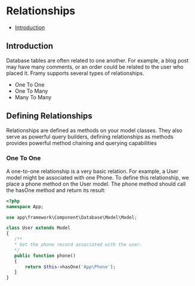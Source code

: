 # Relationships

- [Introduction](#introduction)

## Introduction

Database tables are often related to one another. For example, a blog post may have many comments, or an order could be related to the user who placed it. Framy supports several types of relationships.

 - One To One
 - One To Many
 - Many To Many
 
 ## Defining Relationships
 
 Relationships are defined as methods on your model classes. They also serve as powerful query builders, defining relationships as methods provides powerful method chaining and querying capabilities
 
 ### One To One
 
A one-to-one relationship is a very basic relation. For example, a User model might be associated with one Phone. To define this relationship, we place a phone method on the  User model. The phone method should call the hasOne method and return its result:
 
 ```php
<?php
namespace App;

use app\framework\Component\Database\Model\Model;

class User extends Model
{
    /**
    * Get the phone record associated with the user.
    */
    public function phone()
    {
        return $this->hasOne('App\Phone');
    }
}
```